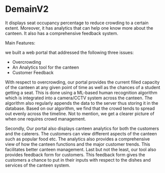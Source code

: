 # DemainV2
It displays seat occupancy percentage to reduce crowding to a certain extent. Moreover, it has analytics that can help one know more about the canteen. It also has a comprehensive feedback system. 

Main Features:

we built a web portal that addressed the following three issues:
* Overcrowding
* An Analytics tool for the canteen 
* Customer Feedback

With respect to overcrowding, our portal provides the current filled capacity of the canteen at any given point of time as well as the chances of a student getting a seat. This is done using a ML-based human recognition algorithm which is integrated into a camera/CCTV system across the canteen. The algorithm also regularly appends the data to the server thus storing it in the database. Based on our algorithm, we find that the crowd tends to spread out evenly across the timeline. Not to mention, we get a clearer picture of when one requires crowd management.

Secondly, Our portal also displays canteen analytics for both the customers and the caterers. The customers can view different aspects of the canteen such as popular food etc. The analytics also provides a comprehensive view of how the canteen functions and the major customer trends. This facilitates better canteen management. 
Last but not the least, our tool also provides feedback form for customers. This feedback form gives the customers a chance to put in their inputs with respect to the dishes and services of the canteen system. 
